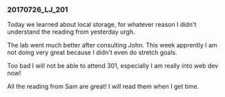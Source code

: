 ### 20170726_LJ_201
Today we learned about local storage, for whatever reason I didn't understand the reading from yesterday urgh.

The lab went much better after consulting John. This week apprently I am not doing very great because I didn't even do stretch goals.

Too bad I will not be able to attend 301, especially I am really into web dev now!

All the reading from Sam are great! I will read them when I get time. 
